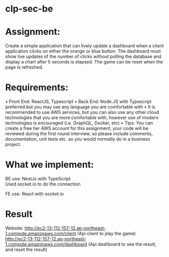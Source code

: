 # clp-sec-be
# Assignment: <br />

Create a simple application that can lively update a dashboard when a client application clicks on either the orange or blue button. The dashboard must show live updates of the number of clicks without polling the database and display a chart after 5 seconds is elapsed. The game can be reset when the page is refreshed. <br />

# Requirements: <br />
•	Front End: ReactJS, Typescript
•	Back End: Node.JS with Typescript preferred but you may use any language you are comfortable with
•	It is recommended to use AWS services, but you can also use any other cloud technologies that you are more comfortable with, however use of modern technologies is encouraged (i.e. GraphQL, Docker, etc)
•	Tips: You can create a free tier AWS account for this assignment; your code will be reviewed during the first round interview, so please include comments, documentation, unit tests etc. as you would normally do in a business project. 

# What we implement: 
BE use: NestJs with TypeScript <br />
Used socket.io to do the connection <br />

FE use: React with socket.io



# Result
Website: http://ec2-13-112-157-12.ap-northeast-1.compute.amazonaws.com/client (Api client to play the game) <br />
http://ec2-13-112-157-12.ap-northeast-1.compute.amazonaws.com/dashboard (Api dashboard to see the result, and reset the result)
                   
